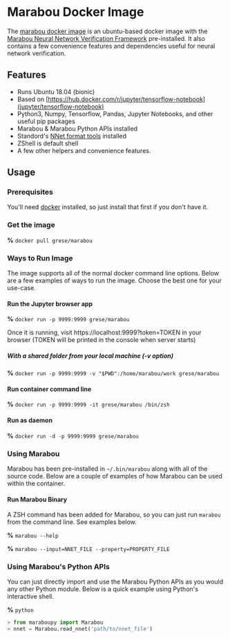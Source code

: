 # Marabou Docker Image

The [marabou docker image](https://hub.docker.com/r/grese/marabou) is an ubuntu-based docker image with the [Marabou Neural Network Verification Framework](https://github.com/NeuralNetworkVerification/Marabou.git) pre-installed. It also contains a few convenience features and dependencies useful for neural network verification.

## Features

* Runs Ubuntu 18.04 (bionic)
* Based on [https://hub.docker.com/r/jupyter/tensorflow-notebook](jupyter/tensorflow-notebook)
* Python3, Numpy, Tensorflow, Pandas, Jupyter Notebooks, and other useful pip packages
* Marabou & Marabou Python APIs installed
* Standord's [NNet format tools](https://github.com/sisl/NNet) installed
* ZShell is default shell
* A few other helpers and convenience features.

## Usage

### Prerequisites

You'll need [docker](https://www.docker.com/products/docker-desktop) installed, so just install that first if you don't have it.

### Get the image

**%** `docker pull grese/marabou`

### Ways to Run Image

The image supports all of the normal docker command line options. Below are a few examples of ways to run the image. Choose the best one for your use-case.

#### Run the Jupyter browser app

**%** `docker run -p 9999:9999 grese/marabou`

Once it is running, visit https://localhost:9999?token=TOKEN in your browser (TOKEN will be printed in the console when server starts)

##### With a shared folder from your local machine (-v option)

**%** `docker run -p 9999:9999 -v "$PWD":/home/marabou/work grese/marabou`

#### Run container command line

**%** `docker run -p 9999:9999 -it grese/marabou /bin/zsh`

#### Run as daemon

**%** `docker run -d -p 9999:9999 grese/marabou`

### Using Marabou

Marabou has been pre-installed in `~/.bin/marabou` along with all of the source code. Below are a couple of examples of how Marabou can be used within the container.

#### Run Marabou Binary

A ZSH command has been added for Marabou, so you can just run `marabou` from the command line. See examples below.

**%** `marabou --help`

**%** `marabou --input=NNET_FILE --property=PROPERTY_FILE`

### Using Marabou's Python APIs

You can just directly import and use the Marabou Python APIs as you would any other Python module. Below is a quick example using Python's interactive shell.

**%** `python`

```python
> from maraboupy import Marabou
> nnet = Marabou.read_nnet('path/to/nnet_file')
```
